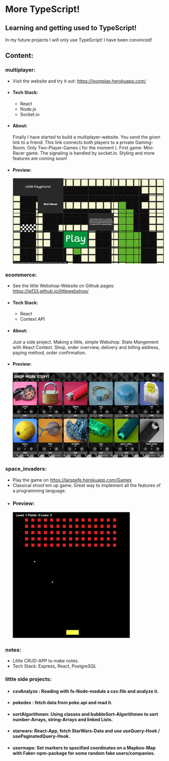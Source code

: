 # More TypeScript!

## Learning and getting used to TypeScript!

In my future projects I will only use TypeScript! I have been convinced!

## Content:

### multiplayer:

-   Visit the website and try it out: https://loomplay.herokuapp.com/
-   #### Tech Stack:
    -   React
    -   Node.js
    -   Socket.io
-   #### About:
    Finally I have started to build a multiplayer-website. You send the given link to a friend. This link
    connects both players to a private Gaming-Room. Only Two-Player-Games ( for the moment ).
    First game: Mini-Racer game. The signaling is handled by socket.io.
    Styling and more features are coming soon!
-   #### Preview:
    ![](multiplayer.gif)

### ecommerce:

-   See the little Webshop-Website on Github pages: https://lpf33.github.io/littlewebshop/
-   #### Tech Stack:
    -   React
    -   Context API
-   #### About:
    Just a side project. Making a little, simple Webshop. State Mangement with React Context.
    Shop, order overview, delivery and billing address, paying method, order confirmation.
-   #### Preview:
    ![](webshop.gif)

### space_invaders:

-   Play the game on https://larspefe.herokuapp.com/Games
-   Classical shoot'em up game. Great way to implement all the features of a programming language.
-   ### Preview:
    ![](SpaceInvaders.PNG)

### notes:

-   Little CRUD-APP to make notes.
-   Tech Stack: Express, React, PostgreSQL

### little side projects:

-   #### csvAnalyze : Reading with fs-Node-module a csv.file and analyze it.
-   #### pokedex : fetch data from poke.api and read it.
-   #### sortAlgorithmen: Using classes and bubbleSort-Algorithmen to sort number-Arrays, string-Arrays and linked Lists.
-   #### starwars: React-App, fetch StarWars-Data and use useQuery-Hook / usePaginatedQuery-Hook.
-   #### usermaps: Set markers to specified coordinates on a Mapbox-Map with Faker-npm-package for some random fake users/companies.
